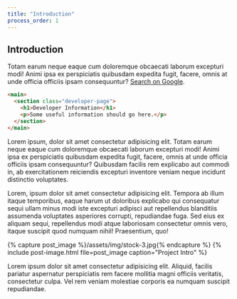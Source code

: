 ```yaml
---
title: "Introduction"
process_order: 1
---
```

## Introduction

Totam earum neque eaque cum doloremque obcaecati laborum excepturi modi! Animi ipsa ex perspiciatis quibusdam expedita fugit, facere, omnis at unde officia officiis ipsam consequuntur? [Search on Google](https://www.google.com).

```html
<main>
  <section class="developer-page">
    <h1>Developer Information</h1>
    <p>Some useful information should go here.</p>
  </section>
</main>
```

Lorem ipsum, dolor sit amet consectetur adipisicing elit. Totam earum neque eaque cum doloremque obcaecati laborum excepturi modi! Animi ipsa ex perspiciatis quibusdam expedita fugit, facere, omnis at unde officia officiis ipsam consequuntur? Quibusdam facilis rem explicabo aut commodi in, ab exercitationem reiciendis excepturi inventore veniam neque incidunt distinctio voluptates.

Lorem, ipsum dolor sit amet consectetur adipisicing elit. Tempora ab illum itaque temporibus, eaque harum ut doloribus explicabo qui consequatur sequi ullam minus modi iste excepturi adipisci aut repellendus blanditiis assumenda voluptates asperiores corrupti, repudiandae fuga. Sed eius ex aliquam sequi, repellendus modi atque laboriosam consectetur omnis vero, itaque suscipit quod numquam nihil! Praesentium, quo!

{% capture post_image %}/assets/img/stock-3.jpg{% endcapture %}
{% include post-image.html file=post_image caption="Project Intro" %}

Lorem ipsum dolor sit amet consectetur adipisicing elit. Aliquid, facilis pariatur aspernatur perspiciatis rem facere mollitia magni officiis veritatis, consectetur culpa. Vel rem veniam molestiae corporis ea numquam suscipit repudiandae.